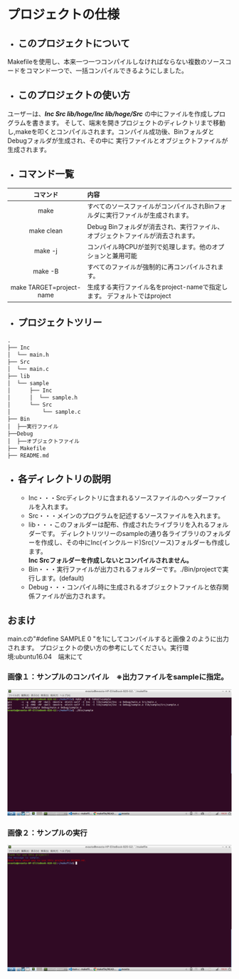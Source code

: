 # プロジェクトの仕様  

- ## このプロジェクトについて  
Makefileを使用し、本来一つ一つコンパイルしなければならない複数のソースコードをコマンド一つで、一括コンパイルできるようにしました。

- ## このプロジェクトの使い方  
ユーザーは、***Inc Src lib/hoge/Inc lib/hoge/Src*** の中にファイルを作成しプログラムを書きます。
そして、端末を開きプロジェクトのディレクトリまで移動し,makeを叩くとコンパイルされます。コンパイル成功後、BinフォルダとDebugフォルダが生成され、その中に
実行ファイルとオブジェクトファイルが生成されます。

- ## コマンド一覧
| コマンド | 内容 |
|:---------:|:------------------------------------------------------|
| make | すべてのソースファイルがコンパイルされBinフォルダに実行ファイルが生成されます。 |
| make clean | Debug Binフォルダが消去され、実行ファイル、オブジェクトファイルが消去されます。 |
| make -j | コンパイル時CPUが並列で処理します。他のオプションと兼用可能 |
| make -B | すべてのファイルが強制的に再コンパイルされます。 |
| make TARGET=project-name | 生成する実行ファイル名をproject-nameで指定します。 デフォルトではproject |


- ## プロジェクトツリー
~~~:txt
.
├── Inc
│  └── main.h
├── Src
│  └── main.c
├── lib
│  └── sample
│      ├── Inc
│      │  └── sample.h
│      └── Src
│          └── sample.c
├── Bin
│  ├──実行ファイル
├──Debug
│  ├──オブジェクトファイル
├── Makefile
├── README.md
~~~
- ## 各ディレクトリの説明
    - Inc・・・Srcディレクトリに含まれるソースファイルのヘッダーファイルを入れます。
    - Src・・・メインのプログラムを記述するソースファイルを入れます。
    - lib・・・このフォルダーは配布、作成されたライブラリを入れるフォルダーです。
      ディレクトリツリーのsampleの通り各ライブラリのフォルダーを作成し、その中にInc(インクルード)Src(ソース)フォルダーも作成します。  
      **Inc Srcフォルダーを作成しないとコンパイルされません。**
    - Bin・・・実行ファイルが出力されるフォルダーです。./Bin/projectで実行します。(default)
    - Debug・・・コンパイル時に生成されるオブジェクトファイルと依存関係ファイルが出力されます。

## おまけ
  main.cの"#define SAMPLE 0 "を1にしてコンパイルすると画像２のように出力されます。
  プロジェクトの使い方の参考にしてください。実行環境:ubuntu16.04　端末にて
### 画像１：サンプルのコンパイル　※出力ファイルをsampleに指定。
![pic1](pictures/compile.png)
### 画像２：サンプルの実行
![pic2](pictures/output.png)
